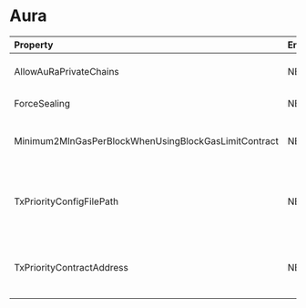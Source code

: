 # Aura



| Property | Env Variable | Description | Default |
| :--- | :--- | :--- | :--- |
| AllowAuRaPrivateChains | NETHERMIND_AURACONFIG_ALLOWAURAPRIVATECHAINS | If 'true' then you can run Nethermind only private chains. Do not use with existing Parity AuRa chains. | false |
| ForceSealing | NETHERMIND_AURACONFIG_FORCESEALING | If 'true' then Nethermind if mining will seal empty blocks. | false |
| Minimum2MlnGasPerBlockWhenUsingBlockGasLimitContract | NETHERMIND_AURACONFIG_MINIMUM2MLNGASPERBLOCKWHENUSINGBLOCKGASLIMITCONTRACT | If 'true' then when using BlockGasLimitContractTransitions if the contract returns less than 2mln gas, then 2 mln gas is used. | false |
| TxPriorityConfigFilePath | NETHERMIND_AURACONFIG_TXPRIORITYCONFIGFILEPATH | If set then transaction priority rules are used when selecting transactions from transaction pool. This has higher priority then on chain contract rules. See more at contract details https://github.com/poanetwork/posdao-contracts/blob/master/contracts/TxPriority.sol | null |
| TxPriorityContractAddress | NETHERMIND_AURACONFIG_TXPRIORITYCONTRACTADDRESS | If set then transaction priority contract is used when selecting transactions from transaction pool. See more at https://github.com/poanetwork/posdao-contracts/blob/master/contracts/TxPriority.sol | null |

